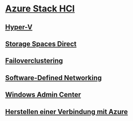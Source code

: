 # [Azure Stack HCI](index.md)
## [Hyper-V](../virtualization/hyper-v/index.md)
## [Storage Spaces Direct](../storage/storage-spaces/storage-spaces-direct-overview.md)
## [Failoverclustering](../failover-clustering/failover-clustering-overview.md)
## [Software-Defined Networking](https://docs.microsoft.com/windows-server/networking/sdn/)
## [Windows Admin Center](../manage/windows-admin-center/overview.md)
## [Herstellen einer Verbindung mit Azure](../azure-hybrid-services/index.md)